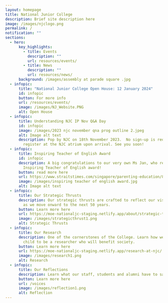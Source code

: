 ```yaml
---
layout: homepage
title: National Junior College
description: Brief site description here
image: /images/njclogo.png
permalink: /
notification: ""
sections:
  - hero:
      key_highlights:
        - title: Events
          description: ""
          url: resources/events/
        - title: News
          description: ""
          url: resources/news/
      background: /images/assembly at parade square .jpg
  - infopic:
      title: "National Junior College Open House: 12 January 2024"
      id: infopic
      button: For more info
      url: /resources/events/
      image: /images/NJ_Website.PNG
      alt: Open House
  - infopic:
      title: Understanding NJC IP Nov Q&A Day
      id: infopic
      image: /images/2023 njc november qna prog outline 2.jpeg
      alt: Image alt text
      description: Pop by NJC on 18th November 2023.  No sign-up is required. Please
        register at the NJC atrium upon arrival. See you soon!
  - infopic:
      title: Inspiring Teacher of English Award
      id: infopic
      description: A big congratulations to our very own Ms Jan, who received the
        Inspiring Teacher of English award!
      button: read more here
      url: https://www.straitstimes.com/singapore/parenting-education/8-educators-receive-inspiring-teacher-of-english-award-for-their-innovation-and-passion?fbclid=IwAR2NoHs1JNMSnvslFr_wybYUUnMaRoAKZKOvmQwjU5TzHg0n5IS9MEk07Ec
      image: /images/inspiring teacher of english award.jpg
      alt: Image alt text
  - infopic:
      title: Our Strategic Thrusts
      description: Our strategic thrusts are crafted to reflect our vision and mission
        as we move onward to the next 50 years.
      button: Learn more here
      url: https://moe-nationaljc-staging.netlify.app/about/strategic-thrusts
      image: /images/strategicthrust1.png
      alt: Strategic Thrusts
  - infopic:
      title: Our Research
      description: One of the cornerstones of the College. Learn how we nurture your
        child to be a researcher who will benefit society.
      button: Learn more here
      url: https://moe-nationaljc-staging.netlify.app/research-at-njc/
      image: /images/research1.png
      alt: Research
  - infopic:
      title: Our Reflections
      description: Learn what our staff, students and alumni have to say.
      button: Learn more here
      url: /voices
      image: /images/reflection1.png
      alt: Reflection
---
```


